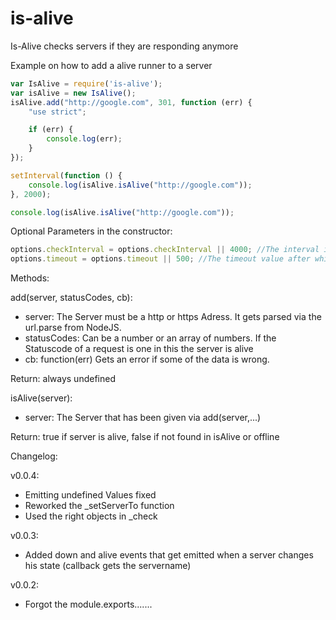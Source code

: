 is-alive
========

Is-Alive checks servers if they are responding anymore

Example on how to add a alive runner to a server
```javascript
var IsAlive = require('is-alive');
var isAlive = new IsAlive();
isAlive.add("http://google.com", 301, function (err) {
    "use strict";

    if (err) {
        console.log(err);
    }
});

setInterval(function () {
    console.log(isAlive.isAlive("http://google.com"));
}, 2000);

console.log(isAlive.isAlive("http://google.com"));
```

Optional Parameters in the constructor:

```javascript
options.checkInterval = options.checkInterval || 4000; //The interval in which all Servers are checked. In ms
options.timeout = options.timeout || 500; //The timeout value after which are server dead
```

Methods:

add(server, statusCodes, cb):

* server: The Server must be a http or https Adress. It gets parsed via the url.parse from NodeJS.
* statusCodes: Can be a number or an array of numbers. If the Statuscode of a request is one in this the server is alive
* cb: function(err) Gets an error if some of the data is wrong.

Return: always undefined

isAlive(server):

* server: The Server that has been given via add(server,...)

Return: true if server is alive, false if not found in isAlive or offline

Changelog:

v0.0.4:
* Emitting undefined Values fixed
* Reworked the _setServerTo function
* Used the right objects in _check

v0.0.3:
* Added down and alive events that get emitted when a server changes his state (callback gets the servername)

v0.0.2:
* Forgot the module.exports.......